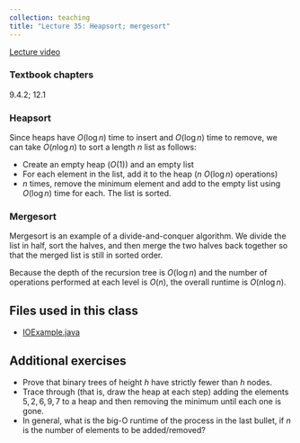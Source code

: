```yaml
---
collection: teaching
title: "Lecture 35: Heapsort; mergesort"
---
```


[Lecture video](https://youtu.be/lGm4SJShMck)

### Textbook chapters
9.4.2; 12.1

### Heapsort

Since heaps have $O(\log n )$ time to insert and $O( \log n)$ time to remove,
we can take $O(n \log n)$ to sort a length $n$ list as follows:
* Create an empty heap ($O(1)$) and an empty list
* For each element in the list, add it to the heap ($n$ $O( \log n)$
	operations)
* $n$ times, remove the minimum element and add to the empty list using $O(\log
	n)$ time for each. The list is sorted.

### Mergesort

Mergesort is an example of a divide-and-conquer algorithm. We divide the list
in half, sort the halves, and then merge the two halves back together so that
the merged list is still in sorted order.

Because the depth of the recursion tree is $O( \log n)$ and the number of
operations performed at each level is $O(n)$, the overall runtime is $O(n \log
n)$.

## Files used in this class
* [IOExample.java](https://lgw2.github.io/teaching/csci132-fall-2022/lectures/IOExample.java)

## Additional exercises
* Prove that binary trees of height $h$ have strictly fewer than $h$ nodes.
* Trace through (that is, draw the heap at each step) adding the elements $5, 2, 6, 9, 7$ to a heap and then removing the minimum until each one is gone.
* In general, what is the big-O runtime of the process in the last bullet, if
	$n$ is the number of elements to be added/removed?

